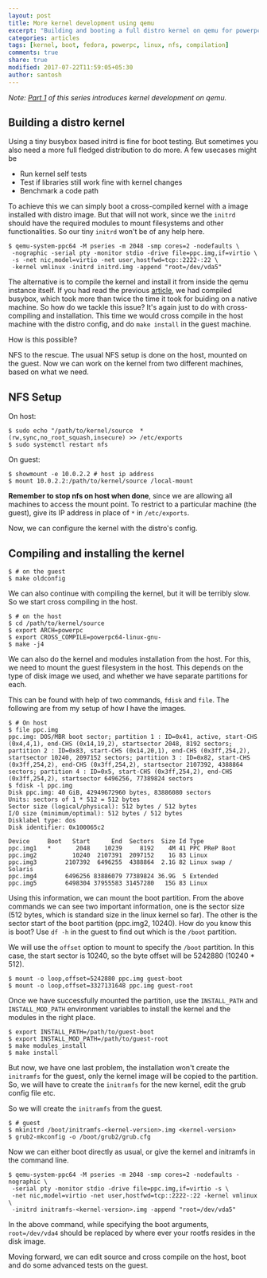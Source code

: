 ```yaml
---
layout: post
title: More kernel development using qemu
excerpt: "Building and booting a full distro kernel on qemu for powerpc"
categories: articles
tags: [kernel, boot, fedora, powerpc, linux, nfs, compilation]
comments: true
share: true
modified: 2017-07-22T11:59:05+05:30
author: santosh
---
```


_Note: [Part 1](/articles/powerpc-kernel-development-on-qemu/) of this series
introduces kernel development on qemu._

## Building a distro kernel

Using a tiny busybox based initrd is fine for boot testing. But sometimes you
also need a more full fledged distribution to do more. A few usecases might be

  - Run kernel self tests
  - Test if libraries still work fine with kernel changes
  - Benchmark a code path
  
To achieve this we can simply boot a cross-compiled kernel with a image
installed with distro image. But that will not work, since we the `initrd`
should have the required modules to mount filesystems and other
functionalities. So our tiny `initrd` won't be of any help here.

```console
$ qemu-system-ppc64 -M pseries -m 2048 -smp cores=2 -nodefaults \
 -nographic -serial pty -monitor stdio -drive file=ppc.img,if=virtio \
 -s -net nic,model=virtio -net user,hostfwd=tcp::2222-:22 \
 -kernel vmlinux -initrd initrd.img -append "root=/dev/vda5"
```

The alternative is to compile the kernel and install it from inside the qemu
instance itself. If you had read the
previous
[article](http://www.fossix.org/articles/powerpc-kernel-development-on-qemu/),
we had compiled busybox, which took more than twice the time it took for
buiding on a native machine. So how do we tackle this issue? It's again just to
do with cross-compiling and installation. This time we would cross compile in
the host machine with the distro config, and do `make install` in the guest
machine.

How is this possible?

NFS to the rescue. The usual NFS setup is done on the host, mounted on the
guest. Now we can work on the kernel from two different machines, based on what
we need.

## NFS Setup

On host:

```console
$ sudo echo "/path/to/kernel/source  *(rw,sync,no_root_squash,insecure) >> /etc/exports
$ sudo systemctl restart nfs
```

On guest:

```console
$ showmount -e 10.0.2.2 # host ip address
$ mount 10.0.2.2:/path/to/kernel/source /local-mount
```

**Remember to stop nfs on host when done**, since we are allowing all machines to
access the mount point. To restrict to a particular machine (the guest), give
its IP address in place of `*` in `/etc/exports`.

Now, we can configure the kernel with the distro's config.

## Compiling and installing the kernel

```console
$ # on the guest
$ make oldconfig
```

We can also continue with compiling the kernel, but it will be terribly slow. So
we start cross compiling in the host.

```console
$ # on the host
$ cd /path/to/kernel/source
$ export ARCH=powerpc
$ export CROSS_COMPILE=powerpc64-linux-gnu-
$ make -j4
```

We can also do the kernel and modules installation from the host. For this, we
need to mount the guest filesystem in the host. This depends on the type of disk
image we used, and whether we have separate partitions for each.

This can be found with help of two commands, `fdisk` and `file`. The following
are from my setup of how I have the images.

```console
$ # On host
$ file ppc.img
ppc.img: DOS/MBR boot sector; partition 1 : ID=0x41, active, start-CHS (0x4,4,1), end-CHS (0x14,19,2), startsector 2048, 8192 sectors; partition 2 : ID=0x83, start-CHS (0x14,20,1), end-CHS (0x3ff,254,2), startsector 10240, 2097152 sectors; partition 3 : ID=0x82, start-CHS (0x3ff,254,2), end-CHS (0x3ff,254,2), startsector 2107392, 4388864 sectors; partition 4 : ID=0x5, start-CHS (0x3ff,254,2), end-CHS (0x3ff,254,2), startsector 6496256, 77389824 sectors
$ fdisk -l ppc.img
Disk ppc.img: 40 GiB, 42949672960 bytes, 83886080 sectors
Units: sectors of 1 * 512 = 512 bytes
Sector size (logical/physical): 512 bytes / 512 bytes
I/O size (minimum/optimal): 512 bytes / 512 bytes
Disklabel type: dos
Disk identifier: 0x100065c2

Device     Boot   Start      End  Sectors  Size Id Type
ppc.img1   *       2048    10239     8192    4M 41 PPC PReP Boot
ppc.img2          10240  2107391  2097152    1G 83 Linux
ppc.img3        2107392  6496255  4388864  2.1G 82 Linux swap / Solaris
ppc.img4        6496256 83886079 77389824 36.9G  5 Extended
ppc.img5        6498304 37955583 31457280   15G 83 Linux
```

Using this information, we can mount the boot partition. From the above commands
we can see two important information, one is the sector size (512 bytes, which
is standard size in the linux kernel so far). The other is the sector start of
the boot partition (ppc.img2, 10240). How do you know this is boot? Use `df -h`
in the guest to find out which is the `/boot` partition.

We will use the `offset` option to mount to specify the `/boot` partition. In
this case, the start sector is 10240, so the byte offset will be 5242880
(10240 * 512).

```console
$ mount -o loop,offset=5242880 ppc.img guest-boot
$ mount -o loop,offset=3327131648 ppc.img guest-root
```

Once we have successfully mounted the partition, use the `INSTALL_PATH` and
`INSTALL_MOD_PATH` environment variables to install the kernel and the modules
in the right place.

```console
$ export INSTALL_PATH=/path/to/guest-boot
$ export INSTALL_MOD_PATH=/path/to/guest-root
$ make modules_install
$ make install
```

But now, we have one last problem, the installation won't create the `initramfs`
for the guest, only the kernel image will be copied to the partition. So, we
will have to create the `initramfs` for the new kernel, edit the grub config
file etc.

So we will create the `initramfs` from the guest.

```console
$ # guest
$ mkinitrd /boot/initramfs-<kernel-version>.img <kernel-version>
$ grub2-mkconfig -o /boot/grub2/grub.cfg
```

Now we can either boot directly as usual, or give the kernel and initramfs in
the command line.

```console
$ qemu-system-ppc64 -M pseries -m 2048 -smp cores=2 -nodefaults -nographic \
 -serial pty -monitor stdio -drive file=ppc.img,if=virtio -s \
 -net nic,model=virtio -net user,hostfwd=tcp::2222-:22 -kernel vmlinux \
 -initrd initramfs-<kernel-version>.img -append "root=/dev/vda5"
```

In the above command, while specifying the boot arguments, `root=/dev/vda4`
should be replaced by where ever your rootfs resides in the disk image.

Moving forward, we can edit source and cross compile on the host, boot and do
some advanced tests on the guest.
